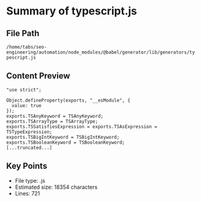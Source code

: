 # Summary of typescript.js
  
## File Path
`/home/tabs/seo-engineering/automation/node_modules/@babel/generator/lib/generators/typescript.js`

## Content Preview
```
"use strict";

Object.defineProperty(exports, "__esModule", {
  value: true
});
exports.TSAnyKeyword = TSAnyKeyword;
exports.TSArrayType = TSArrayType;
exports.TSSatisfiesExpression = exports.TSAsExpression = TSTypeExpression;
exports.TSBigIntKeyword = TSBigIntKeyword;
exports.TSBooleanKeyword = TSBooleanKeyword;
[...truncated...]
```

## Key Points
- File type: .js
- Estimated size: 18354 characters
- Lines: 721
